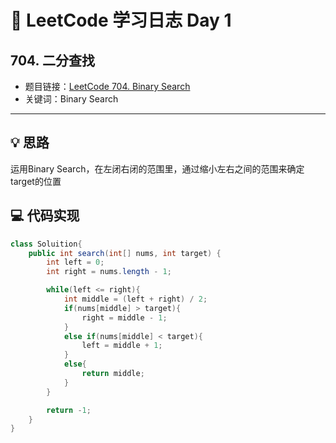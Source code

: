 # 📝 LeetCode 学习日志 Day 1



##  704. 二分查找
- 题目链接：[LeetCode 704. Binary Search](https://leetcode.com/problems/binary-search/)
- 关键词：Binary Search
---

## 💡 思路
运用Binary Search，在左闭右闭的范围里，通过缩小左右之间的范围来确定target的位置

## 💻 代码实现
```java
class Soluition{
    public int search(int[] nums, int target) {
        int left = 0;
        int right = nums.length - 1;

        while(left <= right){
            int middle = (left + right) / 2;
            if(nums[middle] > target){
                right = middle - 1;
            }
            else if(nums[middle] < target){
                left = middle + 1;
            }
            else{
                return middle;
            }
        }

        return -1;
    }
}
```